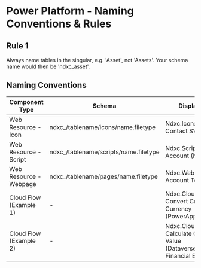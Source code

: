 # Power Platform - Naming Conventions & Rules

## Rule 1

Always name tables in the singular, e.g. 'Asset', not 'Assets'. Your schema name would then be 'ndxc_asset'.

## Naming Conventions

| Component Type         | Schema                                 | Display                                                             |
| ---------------------- | -------------------------------------- | ------------------------------------------------------------------- |
| Web Resource - Icon    | ndxc\_/tablename/icons/name.filetype   | Ndxc.Icon: Contact SVG                                              |
| Web Resource - Script  | ndxc\_/tablename/scripts/name.filetype | Ndxc.Script: Account (Main)                                         |
| Web Resource - Webpage | ndxc\_/tablename/pages/name.filetype   | Ndxc.WebPage: Account Tooltip                                       |
| Cloud Flow (Example 1) | -                                      | Ndxc.CloudFlow: Convert Crypto Currency (PowerApps V2)              |
| Cloud Flow (Example 2) | -                                      | Ndxc.CloudFlow: Calculate Crypto Value (Dataverse: Financial Entry) |
